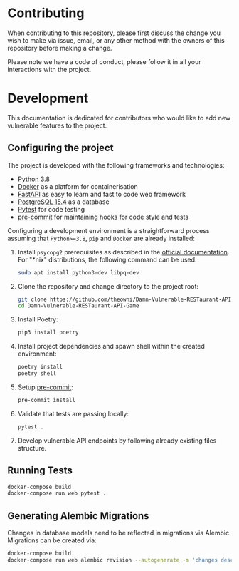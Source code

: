 # Contributing

When contributing to this repository, please first discuss the change you wish to make via issue, email, or any other method with the owners of this repository before making a change. 

Please note we have a code of conduct, please follow it in all your interactions with the project.

# Development
This documentation is dedicated for contributors who would like to add new vulnerable features to the project.

## Configuring the project
The project is developed with the following frameworks and technologies:
* [Python 3.8](https://www.python.org/downloads/release/python-380/)
* [Docker](https://www.docker.com/) as a platform for containerisation 
* [FastAPI](https://github.com/tiangolo/fastapi) as easy to learn and fast to code web framework
* [PostgreSQL 15.4](https://www.postgresql.org/) as a database
* [Pytest](https://docs.pytest.org/) for code testing
* [pre-commit](https://pre-commit.com/) for maintaining hooks for code style and tests

Configuring a development environment is a straightforward process assuming that `Python>=3.8`, `pip` and `Docker` are already installed:

1. Install `psycopg2` prerequisites as described in the [official documentation](https://www.psycopg.org/install/). For "*nix" distributions, the following command can be used:
    ```sh
    sudo apt install python3-dev libpq-dev
    ```
    

2. Clone the repository and change directory to the project root:
    ```sh
    git clone https://github.com/theowni/Damn-Vulnerable-RESTaurant-API-Game.git
    cd Damn-Vulnerable-RESTaurant-API-Game
    ```

3. Install Poetry:
    ```sh
    pip3 install poetry
    ```

4. Install project dependencies and spawn shell within the created environment:
    ```sh
    poetry install
    poetry shell
    ```

5. Setup [pre-commit](https://pre-commit.com/):
    ```sh
    pre-commit install
    ```

6. Validate that tests are passing locally:
    ```sh
    pytest .
    ```
7. Develop vulnerable API endpoints by following already existing files structure.

## Running Tests
```sh
docker-compose build
docker-compose run web pytest .
```


## Generating Alembic Migrations
Changes in database models need to be reflected in migrations via Alembic. Migrations can be created via:
```sh
docker-compose build
docker-compose run web alembic revision --autogenerate -m 'changes description'
```